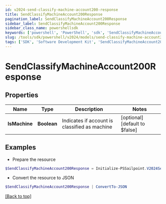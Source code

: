 ```yaml
---
id: v2024-send-classify-machine-account200-response
title: SendClassifyMachineAccount200Response
pagination_label: SendClassifyMachineAccount200Response
sidebar_label: SendClassifyMachineAccount200Response
sidebar_class_name: powershellsdk
keywords: ['powershell', 'PowerShell', 'sdk', 'SendClassifyMachineAccount200Response', 'V2024SendClassifyMachineAccount200Response'] 
slug: /tools/sdk/powershell/v2024/models/send-classify-machine-account200-response
tags: ['SDK', 'Software Development Kit', 'SendClassifyMachineAccount200Response', 'V2024SendClassifyMachineAccount200Response']
---
```



# SendClassifyMachineAccount200Response

## Properties

Name | Type | Description | Notes
------------ | ------------- | ------------- | -------------
**IsMachine** | **Boolean** | Indicates if account is classified as machine | [optional] [default to $false]

## Examples

- Prepare the resource
```powershell
$SendClassifyMachineAccount200Response = Initialize-PSSailpoint.V2024SendClassifyMachineAccount200Response  -IsMachine true
```

- Convert the resource to JSON
```powershell
$SendClassifyMachineAccount200Response | ConvertTo-JSON
```


[[Back to top]](#) 

